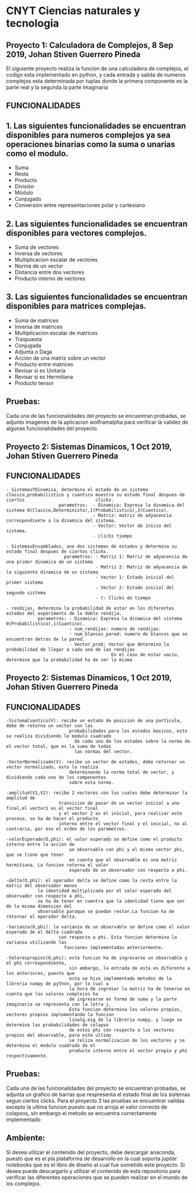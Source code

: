 # CNYT Ciencias naturales y tecnologia
## Proyecto 1: Calculadora de Complejos, 8 Sep 2019, Johan Stiven Guerrero Pineda

El siguiente proyecto realiza la funcion de una calculadora de complejos, el codigo esta implementado en python, y cada entrada y salida de numeros complejos esta determinada por tuplas donde la primera componente es la parte real y la segunda la parte imaginaria

## FUNCIONALIDADES
## 1. Las siguientes funcionalidades se encuentran disponibles para numeros complejos ya sea operaciones binarias como la suma  o unarias como el modulo.

- Suma
- Resta
- Producto
- División
- Módulo
- Conjugado
- Conversión entre representaciones polar y cartesiano

## 2. Las siguientes funcionalidades se encuentran disponibles para vectores complejos.
- Suma de vectores
- Inversa de vectores
- Multiplicacion escalar de vectores
- Norma de un vector
- Distancia entre dos vectores
- Producto interno de vectores

## 3. Las siguientes funcionalidades se encuentran disponibles para matrices complejas.
- Suma de matrices
- Inversa de matrices
- Multiplicacion escalar de matrices
- Traspuesta
- Conjugada
- Adjunta o Daga
- Acción de una matriz sobre un vector
- Producto entre matrices
- Revisar si es Unitaria
- Revisar si es Hermitiana
- Producto tensor

## Pruebas: 
Cada una de las funcionalidades del proyecto se encuentran probadas, se adjunto imagenes de la aplicacion wolframalpha para verificar la validez de algunas funcionalidades del proyecto.


## Proyecto 2: Sistemas Dinamicos, 1 Oct 2019, Johan Stiven Guerrero Pineda
## FUNCIONALIDADES
    - SistemasYDinamica, determina el estado de un sistema clasico,probabilistico y cuantico muestra su estado final despues de ciertos                           clicks.
                        parametros:  - Dinamica: Expresa la dinamica del sistema 0(Clasico,Determinista),1(Probabilistico),2(Cuantico).
                                     - Matriz: matriz de adyacencia correspondiente a la dinamica del sistema.
                                     - Vector: Vector de inicio del sistema.
                                     - clicks tiempo
                                     
    - SistemasEnsamblados, une dos sistemas de estados y determina su estado final despues de ciertos clicks.
                          parametros: - Matriz 1: Matriz de adyacencia de una primer dinamica de un sistema 
                                      - Matriz 2: Matriz de adyacencia de la siguiente dinamica de un sistema 
                                      - Vector 1: Estado inicial del primer sistema
                                      - Vector 2: Estado inicial del segundo sistema
                                      - t: Clicks de tiempo

    - rendijas, determina la probabilidad de estar en los diferentes estados del experimento de la doble rendija.
                parametros: - Dinamica: Expresa la dinamica del sistema 0(Probabilistico),1(Cuantico).
                            - num_rendijas: numero de rendijas.
                            - num_blancos_pared: numero de blancos que se encuentran detras de la pared.
                            - Vector_prob: Vector que determina la probabilidad de llegar a cada una de las rendijas
                                            En el caso de estar vacio, determina que la probabilidad ha de ser la misma
## Proyecto 2: Sistemas Dinamicos, 1 Oct 2019, Johan Stiven Guerrero Pineda
## FUNCIONALIDADES
    -SistemaCuantico(V): recibe un estado de posicion de una particula, debe de retorna un vector con las
                            probabilidades para los estados basicos, esto se realiza dividiendo le modulo cuadrado 
                              de cada uno de los estados sobre la norma de el vector total, que es la suma de todas 
                              las normas del vector.
                              
    -VectorNormalizado(V): recibe un vector de estados, debe retornar un vector normalizado, esto lo realiza
                            determinando la norma total de vector, y dividiendo cada uno de los componentes
                            sobre esta norma.
                            
    -amplitud(V1,V2): recibe 2 vectores con los cuales debe determinar la amplitud de 
                        transicion de pasar de un vector inicial a uno final,el vector1 es el vector final 
                        y el vector 2 es el inicial, para realizar este proceso, se ha de hacer el producto 
                        interno entre el vector final y el inicial, no al contrario, por eso el orden de los parametros.
                        
    -valorEsperado(O,phi): el valor esperado se define como el producto interno entre la accion de 
                            un observable con phi y el mismo vector phi, que se tiene que tener 
                            en cuenta que el observable es una matriz hermitiana. La funcion retorna el valor 
                            esperado de un observador con respecto a phi.
                            
    -delta(O,phi): el operador delta se define como la resta entre la matriz del observador menos 
                la identidad multiplicada por el valor esperado del observador con respecto a phi,
                se ha de tener en cuentra que la identidad tiene que ser de la misma dimension del 
                observable paraque se puedan restar.La funcion ha de retornar el operador delta.
                
    -Varianza(O,phi): la varianza de un observable se define como el valor esperado de el delta cuadrada 
                        con respecto a phi. Esta funcion determina la varianza utilizando las
                          funciones implementadas anteriormente.
                          
    -Valorespropios(O,phi): esta funcion ha de ingresarse un observable y el phi correspondiente, 
                            sin embargo, la entrada de esta es diferente a los anteriores, puesto que 
                            esta se hizo implementado metodos de la libreria numpy de python, por lo cual a 
                            la hora de ingresar la matriz ha de tenerse en cuenta que los valores complejos ha 
                            de ingresarse en forma de suma y la parte imaginaria se representa con la letra j.
                            Esta funcion determina los valores propios, vectores propios implementando la funcion
                            linalg.eig de la libreria numpy, y luego se determina las probabilidades de colapso 
                            de estos phi con respecto a los vectores propios del observable, para este ultimo 
                            se reliza normalizacion de los vectores y se determina el modulo cuadrado de el
                            producto interno entre el vector propio y phi respectivamente.
    
## Pruebas: 
Cada una de las funcionalidades del proyecto se encuentran probadas, se adjunta un grafico de barras que respresenta el estado final de los sistemas segun ciertos clicks.
Para el proyecto 3 las pruebas se encuentrar validas excepto la ultima funcion puesto que no arroja el valor correcto de colapsos, sin embargo el metodo se encuentra correctamente implementado

## Ambiente:
Si desea utilizar el contenido del proyecto, debe descargar anaconda, puesto que es el pla plataforma de desarrollo en la cual soporta jupiter notebooks que es el libro de diseño al cual fue sometido este proyecto. Si desea puede descargarlo y utilizar el contenido de esta repositorio para verificar las diferentes operaciones que se pueden realizar en el mundo de los complejos.
